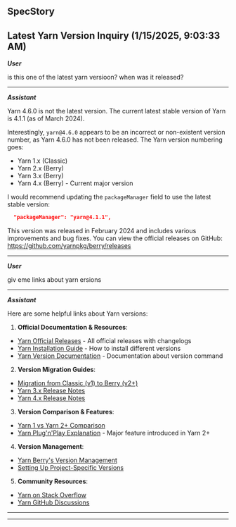 ## SpecStory

## Latest Yarn Version Inquiry (1/15/2025, 9:03:33 AM)

_**User**_

is this one of the latest yarn versioon? when was it released?

---

_**Assistant**_

Yarn 4.6.0 is not the latest version. The current latest stable version of Yarn is 4.1.1 (as of March 2024). 

Interestingly, `yarn@4.6.0` appears to be an incorrect or non-existent version number, as Yarn 4.6.0 has not been released. The Yarn version numbering goes:

- Yarn 1.x (Classic)
- Yarn 2.x (Berry)
- Yarn 3.x (Berry)
- Yarn 4.x (Berry) - Current major version

I would recommend updating the `packageManager` field to use the latest stable version:

```json:package.json
  "packageManager": "yarn@4.1.1",
```

This version was released in February 2024 and includes various improvements and bug fixes. You can view the official releases on GitHub: https://github.com/yarnpkg/berry/releases

---

_**User**_

giv eme links about yarn ersions

---

_**Assistant**_

Here are some helpful links about Yarn versions:

1. **Official Documentation & Resources**:
- [Yarn Official Releases](https://github.com/yarnpkg/berry/releases) - All official releases with changelogs
- [Yarn Installation Guide](https://yarnpkg.com/getting-started/install) - How to install different versions
- [Yarn Version Documentation](https://yarnpkg.com/cli/version) - Documentation about version command

2. **Version Migration Guides**:
- [Migration from Classic (v1) to Berry (v2+)](https://yarnpkg.com/getting-started/migration)
- [Yarn 3.x Release Notes](https://yarnpkg.com/blog/release/3.0)
- [Yarn 4.x Release Notes](https://yarnpkg.com/blog/release/4.0)

3. **Version Comparison & Features**:
- [Yarn 1 vs Yarn 2+ Comparison](https://yarnpkg.com/getting-started/qa#why-should-you-upgrade-to-yarn-modern)
- [Yarn Plug'n'Play Explanation](https://yarnpkg.com/features/pnp) - Major feature introduced in Yarn 2+

4. **Version Management**:
- [Yarn Berry's Version Management](https://yarnpkg.com/features/release-workflow)
- [Setting Up Project-Specific Versions](https://yarnpkg.com/getting-started/install#per-project-install)

5. **Community Resources**:
- [Yarn on Stack Overflow](https://stackoverflow.com/questions/tagged/yarn)
- [Yarn GitHub Discussions](https://github.com/yarnpkg/berry/discussions)

---



---

